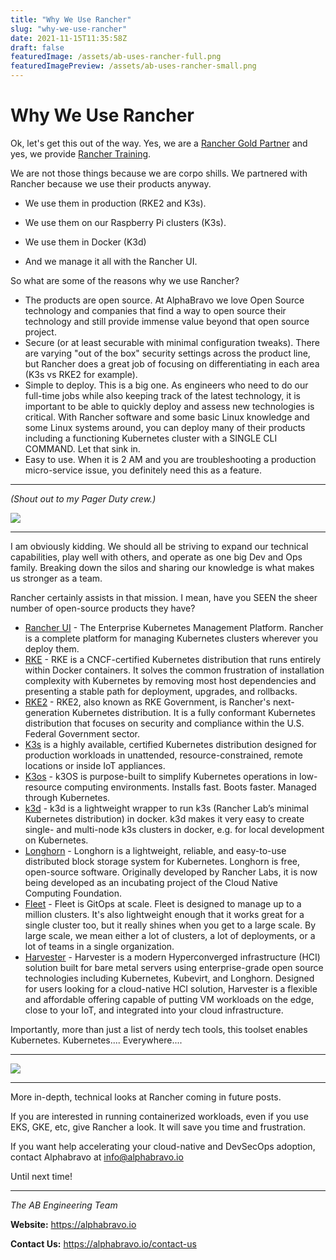 ```yaml
---
title: "Why We Use Rancher"
slug: "why-we-use-rancher"
date: 2021-11-15T11:35:58Z
draft: false
featuredImage: /assets/ab-uses-rancher-full.png
featuredImagePreview: /assets/ab-uses-rancher-small.png
---
```

# Why We Use Rancher

Ok, let's get this out of the way. Yes, we are a [Rancher Gold Partner](https://alphabravo.io/press/alphabravo-suse-rancher-gold-partner) and yes, we provide [Rancher Training](https://alphabravo.io/training).

We are not those things because we are corpo shills. We partnered with Rancher because we use their products anyway.

- We use them in production (RKE2 and K3s).

- We use them on our Raspberry Pi clusters (K3s).

- We use them in Docker (K3d)

- And we manage it all with the Rancher UI.

So what are some of the reasons why we use Rancher?

- The products are open source. At AlphaBravo we love Open Source technology and companies that find a way to open source their technology and still provide immense value beyond that open source project.
-  Secure (or at least securable with minimal configuration tweaks). There are varying "out of the box" security settings across the product line, but Rancher does a great job of focusing on differentiating in each area (K3s vs RKE2 for example).
- Simple to deploy. This is a big one. As engineers who need to do our full-time jobs while also keeping track of the latest technology, it is important to be able to quickly deploy and assess new technologies is critical. With Rancher software and some basic Linux knowledge and some Linux systems around, you can deploy many of their products including a functioning Kubernetes cluster with a SINGLE CLI COMMAND. Let that sink in. 
- Easy to use. When it is 2 AM and you are troubleshooting a production micro-service issue, you definitely need this as a feature.

---

*(Shout out to my Pager Duty crew.)*

![](/assets/20211111_234943_worked-fine-in-dev.jpg)

---

I am obviously kidding. We should all be striving to expand our technical capabilities, play well with others, and operate as one big Dev and Ops family. Breaking down the silos and sharing our knowledge is what makes us stronger as a team.

Rancher certainly assists in that mission. I mean, have you SEEN the sheer number of open-source products they have?

- [Rancher UI](https://rancher.com/products/rancher) - The Enterprise Kubernetes Management Platform. Rancher is a complete platform for managing Kubernetes clusters wherever you deploy them.
- [RKE](https://rancher.com/products/rke) - RKE is a CNCF-certified Kubernetes distribution that runs entirely within Docker containers. It solves the common frustration of installation complexity with Kubernetes by removing most host dependencies and presenting a stable path for deployment, upgrades, and rollbacks.
- [RKE2](https://docs.rke2.io/) - RKE2, also known as RKE Government, is Rancher's next-generation Kubernetes distribution. It is a fully conformant Kubernetes distribution that focuses on security and compliance within the U.S. Federal Government sector.
- [K3s](https://k3s.io/) is a highly available, certified Kubernetes distribution designed for production workloads in unattended, resource-constrained, remote locations or inside IoT appliances.
- [K3os](https://k3os.io/) - k3OS is purpose-built to simplify Kubernetes operations in low-resource computing environments. Installs fast. Boots faster. Managed through Kubernetes.
- [k3d](https://k3d.io) -  k3d is a lightweight wrapper to run k3s (Rancher Lab’s minimal Kubernetes distribution) in docker. k3d makes it very easy to create single- and multi-node k3s clusters in docker, e.g. for local development on Kubernetes.
- [Longhorn](https://longhorn.io) - Longhorn is a lightweight, reliable, and easy-to-use distributed block storage system for Kubernetes. Longhorn is free, open-source software. Originally developed by Rancher Labs, it is now being developed as an incubating project of the Cloud Native Computing Foundation.
- [Fleet](https://fleet.rancher.io/) - Fleet is GitOps at scale. Fleet is designed to manage up to a million clusters. It's also lightweight enough that it works great for a single cluster too, but it really shines when you get to a large scale. By large scale, we mean either a lot of clusters, a lot of deployments, or a lot of teams in a single organization.
- [Harvester](https://harvesterhci.io/) - Harvester is a modern Hyperconverged infrastructure (HCI) solution built for bare metal servers using enterprise-grade open source technologies including Kubernetes, Kubevirt, and Longhorn. Designed for users looking for a cloud-native HCI solution, Harvester is a flexible and affordable offering capable of putting VM workloads on the edge, close to your IoT, and integrated into your cloud infrastructure.

Importantly, more than just a list of nerdy tech tools, this toolset enables Kubernetes. Kubernetes.... Everywhere....

---


![](/assets/20211111_235846_kubernetes-everywhere.jpg)

---

More in-depth, technical looks at Rancher coming in future posts.

If you are interested in running containerized workloads, even if you use EKS, GKE, etc, give Rancher a look. It will save you time and frustration.

If you want help accelerating your cloud-native and DevSecOps adoption, contact Alphabravo at info@alphabravo.io

Until next time!

---

*The AB Engineering Team*

**Website:** https://alphabravo.io

**Contact Us:** https://alphabravo.io/contact-us

